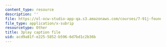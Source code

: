 ```yaml
---
content_type: resource
description: ''
file: https://ol-ocw-studio-app-qa.s3.amazonaws.com/courses/7-91j-foundations-of-computational-and-systems-biology-spring-2014/acd9a81fe2255852b5966d7bd1c2b36b_1EMonM7qAU8.vtt
file_type: application/x-subrip
resourcetype: Other
title: 3play caption file
uid: acd9a81f-e225-5852-b596-6d7bd1c2b36b
---
```

